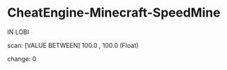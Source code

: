 # CheatEngine-Minecraft-SpeedMine


IN LOBI

scan: [VALUE BETWEEN] 100.0 , 100.0 (Float)

change: 0
